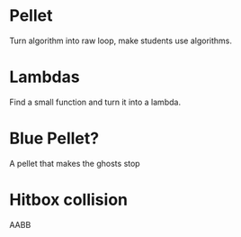 # Pellet
Turn algorithm into raw loop, make students use algorithms.

# Lambdas
Find a small function and turn it into a lambda.

# Blue Pellet?
A pellet that makes the ghosts stop

# Hitbox collision
AABB